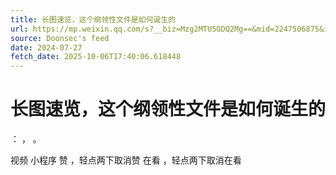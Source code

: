 ```yaml
---
title: 长图速览，这个纲领性文件是如何诞生的
url: https://mp.weixin.qq.com/s?__biz=Mzg2MTU5ODQ2Mg==&mid=2247506875&idx=1&sn=d0f320207e8da6e328ed7bd6076c6a98
source: Doonsec's feed
date: 2024-07-27
fetch_date: 2025-10-06T17:40:06.618448
---
```


# 长图速览，这个纲领性文件是如何诞生的

：
，
。

视频
小程序
赞
，轻点两下取消赞
在看
，轻点两下取消在看